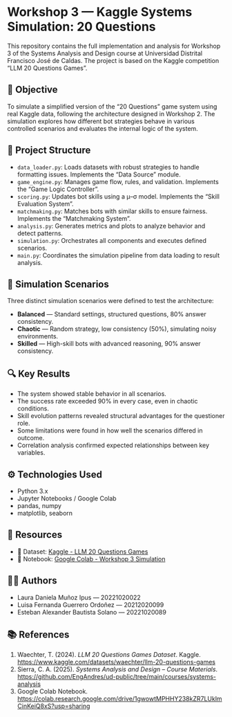 # Workshop 3 — Kaggle Systems Simulation: 20 Questions

This repository contains the full implementation and analysis for Workshop 3 of the Systems Analysis and Design course at Universidad Distrital Francisco José de Caldas. The project is based on the Kaggle competition “LLM 20 Questions Games”.

## 📌 Objective

To simulate a simplified version of the “20 Questions” game system using real Kaggle data, following the architecture designed in Workshop 2. The simulation explores how different bot strategies behave in various controlled scenarios and evaluates the internal logic of the system.

## 🧩 Project Structure

- `data_loader.py`: Loads datasets with robust strategies to handle formatting issues. Implements the “Data Source” module.
- `game_engine.py`: Manages game flow, rules, and validation. Implements the “Game Logic Controller”.
- `scoring.py`: Updates bot skills using a μ–σ model. Implements the “Skill Evaluation System”.
- `matchmaking.py`: Matches bots with similar skills to ensure fairness. Implements the “Matchmaking System”.
- `analysis.py`: Generates metrics and plots to analyze behavior and detect patterns.
- `simulation.py`: Orchestrates all components and executes defined scenarios.
- `main.py`: Coordinates the simulation pipeline from data loading to result analysis.

## 🧪 Simulation Scenarios

Three distinct simulation scenarios were defined to test the architecture:

- **Balanced** — Standard settings, structured questions, 80% answer consistency.
- **Chaotic** — Random strategy, low consistency (50%), simulating noisy environments.
- **Skilled** — High-skill bots with advanced reasoning, 90% answer consistency.

## 🔍 Key Results

- The system showed stable behavior in all scenarios.
- The success rate exceeded 90% in every case, even in chaotic conditions.
- Skill evolution patterns revealed structural advantages for the questioner role.
- Some limitations were found in how well the scenarios differed in outcome.
- Correlation analysis confirmed expected relationships between key variables.

## ⚙️ Technologies Used

- Python 3.x  
- Jupyter Notebooks / Google Colab  
- pandas, numpy  
- matplotlib, seaborn  

## 🔗 Resources

- 📁 Dataset: [Kaggle - LLM 20 Questions Games](https://www.kaggle.com/datasets/waechter/llm-20-questions-games)
- 📓 Notebook: [Google Colab - Workshop 3 Simulation](https://colab.research.google.com/drive/1gwowtMPHHY238kZR7LUklmCinKeiQ8xS?usp=sharing)

## 👨‍💻 Authors

- Laura Daniela Muñoz Ipus — 20221020022  
- Luisa Fernanda Guerrero Ordoñez — 20212020099  
- Esteban Alexander Bautista Solano — 20221020089  

## 📚 References

1. Waechter, T. (2024). *LLM 20 Questions Games Dataset*. Kaggle.  
   https://www.kaggle.com/datasets/waechter/llm-20-questions-games  
2. Sierra, C. A. (2025). *Systems Analysis and Design – Course Materials*.  
   https://github.com/EngAndres/ud-public/tree/main/courses/systems-analysis  
3. Google Colab Notebook.  
   https://colab.research.google.com/drive/1gwowtMPHHY238kZR7LUklmCinKeiQ8xS?usp=sharing

